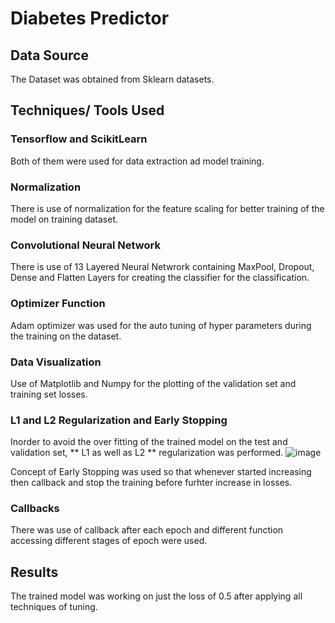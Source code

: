 # Diabetes Predictor

## Data Source
  The Dataset was obtained from Sklearn datasets.
  
## Techniques/ Tools Used

### Tensorflow and ScikitLearn
  Both of them were used for data extraction ad model training.

### Normalization
  There is use of normalization for the feature scaling for better training of the model on training dataset.
  
### Convolutional Neural Network
  There is use of 13 Layered Neural Netwrork containing MaxPool, Dropout, Dense and Flatten Layers for creating the classifier for the classification.
 
### Optimizer Function
  Adam optimizer was used for the auto tuning of hyper parameters during the training on the dataset.

### Data Visualization
  Use of Matplotlib and Numpy for the plotting of the validation set and training set losses.
### L1 and L2 Regularization and Early Stopping
  Inorder to avoid the over fitting of the trained model on the test and validation set, ** L1 as well as L2 ** regularization was performed.
  ![image](https://user-images.githubusercontent.com/64379996/182179930-25876e6b-55dd-4859-94b0-5a7e136f07d4.png)

  Concept of Early Stopping was used so that whenever started increasing then callback and stop the training before furhter increase in losses.
### Callbacks
  There was use of callback after each epoch and different function accessing different stages of epoch were used.

## Results
  The trained model was working on just the loss of 0.5 after applying all techniques of tuning.
